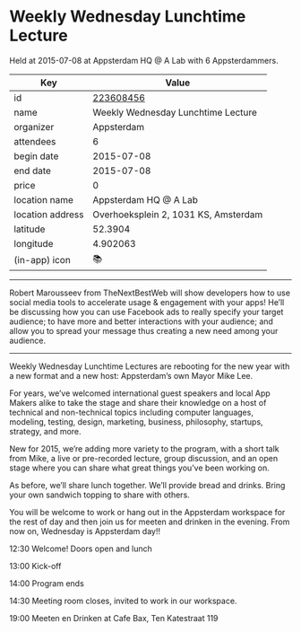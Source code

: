 # Weekly Wednesday Lunchtime Lecture
Held at 2015-07-08 at Appsterdam HQ @ A Lab with 6 Appsterdammers.
        
|Key|Value
|---|---|
|id|[223608456](https://www.meetup.com/appsterdam/events/223608456/)|
|name|Weekly Wednesday Lunchtime Lecture|
|organizer|Appsterdam|
|attendees|6|
|begin date|2015-07-08|
|end date|2015-07-08|
|price|0|
|location name|Appsterdam HQ @ A Lab|
|location address|Overhoeksplein 2, 1031 KS, Amsterdam|
|latitude|52.3904|
|longitude|4.902063|
|(in-app) icon|📚|

---

Robert Marousseev from TheNextBestWeb will show developers how to use social media tools to accelerate usage & engagement with your apps! He’ll be discussing how you can use Facebook ads to really specify your target audience; to have more and better interactions with your audience; and allow you to spread your message thus creating a new need among your audience.

-----

Weekly Wednesday Lunchtime Lectures are rebooting for the new year with a new format and a new host: Appsterdam’s own Mayor Mike Lee.

For years, we’ve welcomed international guest speakers and local App Makers alike to take the stage and share their knowledge on a host of technical and non-technical topics including computer languages, modeling, testing, design, marketing, business, philosophy, startups, strategy, and more.

New for 2015, we’re adding more variety to the program, with a short talk from Mike, a live or pre-recorded lecture, group discussion, and an open stage where you can share what great things you’ve been working on.

As before, we’ll share lunch together. We’ll provide bread and drinks. Bring your own sandwich topping to share with others.

You will be welcome to work or hang out in the Appsterdam workspace for the rest of day and then join us for meeten and drinken in the evening. From now on, Wednesday is Appsterdam day!! 

12:30 Welcome! Doors open and lunch

13:00 Kick-off

14:00 Program ends

14:30 Meeting room closes, invited to work in our workspace.

19:00 Meeten en Drinken at Cafe Bax, Ten Katestraat 119


